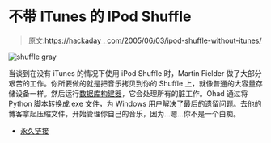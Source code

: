 # 不带 ITunes 的 IPod Shuffle

> 原文:[https://hackaday . com/2005/06/03/ipod-shuffle-without-itunes/](https://hackaday.com/2005/06/03/ipod-shuffle-without-itunes/)

![shuffle gray](img/e28d54c3c5b61d2e24d4da7290c09d46.png)

当谈到在没有 iTunes 的情况下使用 iPod Shuffle 时，Martin Fielder 做了大部分艰苦的工作。你所要做的就是把音乐拷贝到你的 Shuffle 上，就像普通的大容量存储设备一样。然后运行[数据库构建器](http://shuffle-db.sourceforge.net/)，它会处理所有的脏工作。Ohad 通过将 Python 脚本转换成 exe 文件，为 Windows 用户解决了最后的遗留问题。去他的博客拿起压缩文件，开始管理你自己的音乐，因为…嗯…你不是一个白痴。

*   [永久链接](http://ohadp.blogspot.com/2005/06/ipod-shuffle-without-itunes.html)
